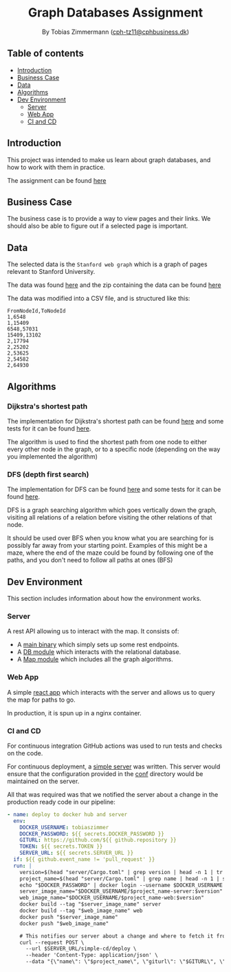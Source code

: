 <div align="center">

# Graph Databases Assignment

By Tobias Zimmermann (cph-tz11@cphbusiness.dk)

</div>

## Table of contents

- [Introduction](#introduction)
- [Business Case](#business-case)
- [Data](#data)
- [Algorithms](#algorithms)
- [Dev Environment](#dev-environment)
  - [Server](#server)
  - [Web App](#web-app)
  - [CI and CD](#ci-and-cd)

## Introduction

This project was intended to make us learn about graph databases, and how to work with them in practice.

The assignment can be found [here](./documents/assignment.pdf)

## Business Case

The business case is to provide a way to view pages and their links.
We should also be able to figure out if a selected page is important.

## Data

The selected data is the `Stanford web graph` which is a graph of pages relevant to Stanford University.

The data was found [here](https://snap.stanford.edu/data/web-Stanford.html) and the zip containing the data can be found [here](./documents/web-Stanford.csv.gz)

The data was modified into a CSV file, and is structured like this:

```
FromNodeId,ToNodeId
1,6548
1,15409
6548,57031
15409,13102
2,17794
2,25202
2,53625
2,54582
2,64930
```

## Algorithms

### Dijkstra's shortest path

The implementation for Dijkstra's shortest path can be found [here](./server/crates/map/src/dijkstra.rs) and some tests for it can be found [here](./server/crates/map/tests/dijkstra.rs).

The algorithm is used to find the shortest path from one node to either every other node in the graph, or to a specific node (depending on the way you implemented the algorithm)

### DFS (depth first search)

The implementation for DFS can be found [here](./server/crates/map/src/dfs.rs) and some tests for it can be found [here](./server/crates/map/tests/map.rs).

DFS is a graph searching algorithm which goes vertically down the graph, visiting all relations of a relation before visiting the other relations of that node.

It should be used over BFS when you know what you are searching for is possibly far away from your starting point.
Examples of this might be a maze, where the end of the maze could be found by following one of the paths, and you don't need to follow all paths at ones (BFS)

## Dev Environment

This section includes information about how the environment works.

### Server

A rest API allowing us to interact with the map. It consists of:

- A [main binary](./server/src/main.rs) which simply sets up some rest endpoints.
- A [DB module](./server/crates/db) which interacts with the relational database.
- A [Map module](./server/crates/map) which includes all the graph algorithms.

### Web App

A simple [react app](./web/src/App.tsx) which interacts with the server and allows us to query the map for paths to go.

In production, it is spun up in a nginx container.

### CI and CD

For continuous integration GitHub actions was used to run tests and checks on the code.

For continuous deployment, a [simple server](https://github.com/tobias-z/simple-cd) was written. This server would ensure that the configuration provided in the [conf](./conf) directory would be maintained on the server.

All that was required was that we notified the server about a change in the production ready code in our pipeline:

```yaml
- name: deploy to docker hub and server
  env:
    DOCKER_USERNAME: tobiaszimmer
    DOCKER_PASSWORD: ${{ secrets.DOCKER_PASSWORD }}
    GITURL: https://github.com/${{ github.repository }}
    TOKEN: ${{ secrets.TOKEN }}
    SERVER_URL: ${{ secrets.SERVER_URL }}
  if: ${{ github.event_name != 'pull_request' }}
  run: |
    version=$(head "server/Cargo.toml" | grep version | head -n 1 | tr 'version = "' " " | xargs | awk '{print tolower($0)}')
    project_name=$(head "server/Cargo.toml" | grep name | head -n 1 | sed 's/"//g' | sed 's/name = //g' | xargs | awk '{print tolower($0)}')
    echo "$DOCKER_PASSWORD" | docker login --username $DOCKER_USERNAME --password-stdin
    server_image_name="$DOCKER_USERNAME/$project_name-server:$version"
    web_image_name="$DOCKER_USERNAME/$project_name-web:$version"
    docker build --tag "$server_image_name" server
    docker build --tag "$web_image_name" web
    docker push "$server_image_name"
    docker push "$web_image_name"

    # This notifies our server about a change and where to fetch it from.
    curl --request POST \
      --url $SERVER_URL/simple-cd/deploy \
      --header 'Content-Type: application/json' \
      --data "{\"name\": \"$project_name\", \"giturl\": \"$GITURL\", \"token\": \"$TOKEN\", \"downdir\": \"graph-project\", \"invalidate_images\": [\"$server_image_name\", \"$web_image_name\"], \"project_version\": \"$version\"}"
```
